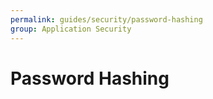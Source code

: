 ```yaml
---
permalink: guides/security/password-hashing
group: Application Security
---
```


# Password Hashing
